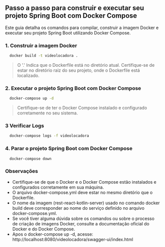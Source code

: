 ## Passo a passo para construir e executar seu projeto Spring Boot com Docker Compose

Este guia detalha os comandos para compilar, construir a imagem Docker e executar seu projeto Spring Boot utilizando Docker Compose.

### 1. Construir a imagem Docker

```bash
  docker build -t videolocadora .
```

> O '.' Indica que o Dockerfile está no diretório atual. Certifique-se de estar no diretório raiz do seu projeto, onde o Dockerfile está localizado.

### 2. Executar o projeto Spring Boot com Docker Compose

```bash
  docker-compose up -d
```

> Certifique-se de ter o Docker Compose instalado e configurado corretamente no seu sistema.


### 3 Verificar Logs

```bash
  docker-compose logs -f videolocadora
```

### 4. Parar o projeto Spring Boot com Docker Compose

```bash
  docker-compose down
```

### Observações

- Certifique-se de que o Docker e o Docker Compose estão instalados e configurados corretamente em sua máquina.
- O arquivo docker-compose.yml deve estar no mesmo diretório que o Dockerfile.
- O nome da imagem (rest-react-kotlin-server) usado no comando docker build deve corresponder ao nome do serviço definido no arquivo docker-compose.yml.
- Se você tiver alguma dúvida sobre os comandos ou sobre o processo de criação de imagens Docker, consulte a documentação oficial do Docker e do Docker Compose.
- Apos o docker-compose up -d, acesse: http://localhost:8080/videolocadora/swagger-ui/index.html